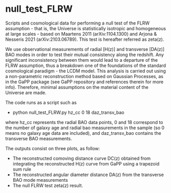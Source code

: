 # null_test_FLRW
Scripts and cosmological data for performing a null test of the FLRW assumption - that is, the Universe is statistically isotropic and homogeneous at large scales - based on Maartens 2011 (arXiv:1104.1300) and Arjona & Nesseris 2021 (arXiv:2103.06789). This test is hereafter referred as zeta(z). 

We use observational measurements of radial [H(z)] and transverse [DA(z)] BAO modes in order to test their mutual consistency along the redshift. Any significant inconsistency between them would lead to a departure of the FLRW assumption, thus a breakdown one of the foundations of the standard cosmological paradigm - the LCDM model. This analysis is carried out using a non-parametric reconstruction method based on Gaussian Processes, as in the GaPP package (see GaPP repository and references therein for more info). Therefore, minimal assumptions on the material content of the Universe are made. 

The code runs as a script such as

- python null_test_FLRW.py hz_cc 0 18 daz_transv_bao 

where hz_cc represents the radial BAO data points, 0 and 18 correspond to the number of galaxy age and radial bao measurements in the sample (so 0 means no galaxy age data are included), and daz_transv_bao contains the transverse BAO measurements.  

The outputs consist on three plots, as follow: 
- The reconstructed comoving distance curve DC(z) obtained from integrating the reconstructed H(z) curve from GaPP using a trapezoid sum rule
- The reconstructed angular diameter distance DA(z) from the transverse BAO mode measurements
- The null FLRW test zeta(z) result. 
